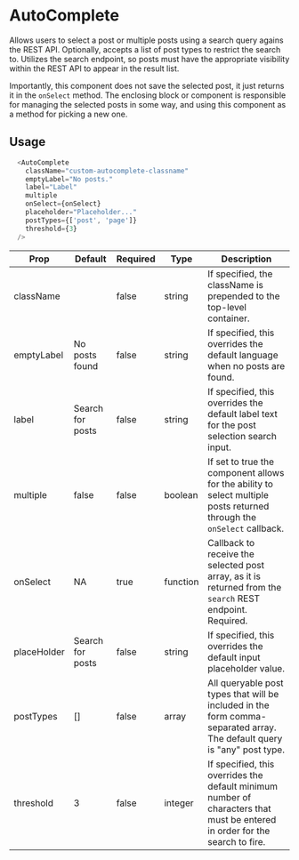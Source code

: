 # AutoComplete

Allows users to select a post or multiple posts using a search query agains the REST API. Optionally, accepts a list of post types to restrict the search to. Utilizes the search endpoint, so posts must have the appropriate visibility within the REST API to appear in the result list.

Importantly, this component does not save the selected post, it just returns it in the `onSelect` method. The enclosing block or component is responsible for managing the selected posts in some way, and using this component as a method for picking a new one.

## Usage

``` js
  <AutoComplete
    className="custom-autocomplete-classname"
    emptyLabel="No posts."
    label="Label"
    multiple
    onSelect={onSelect}
    placeholder="Placeholder..."
    postTypes={['post', 'page']}
    threshold={3}
  />
```

| Prop        | Default          | Required | Type     | Description                                                                                                                 |
|-------------|------------------|----------|----------|-----------------------------------------------------------------------------------------------------------------------------|
| className   |                  | false    | string   | If specified, the className is prepended to the top-level container.                                                        |
| emptyLabel  | No posts found   | false    | string   | If specified, this overrides the default language when no posts are found.                                                  |
| label       | Search for posts | false    | string   | If specified, this overrides the default label text for the post selection search input.                                    |
| multiple    | false            | false    | boolean  | If set to true the component allows for the ability to select multiple posts returned through the `onSelect` callback.      |
| onSelect    | NA               | true     | function | Callback to receive the selected post array, as it is returned from the `search` REST endpoint. Required.                   |
| placeHolder | Search for posts | false    | string   | If specified, this overrides the default input placeholder value.                                                           |
| postTypes   | []               | false    | array    | All queryable post types that will be included in the form comma-separated array. The default query is "any" post type.     |
| threshold   | 3                | false    | integer  | If specified, this overrides the default minimum number of characters that must be entered in order for the search to fire. |